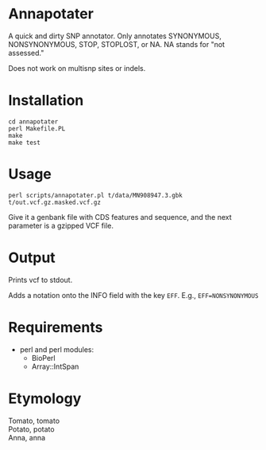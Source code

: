 # Annapotater

A quick and dirty SNP annotator.
Only annotates SYNONYMOUS, NONSYNONYMOUS, STOP, STOPLOST, or NA.
NA stands for "not assessed."

Does not work on multisnp sites or indels.

# Installation

    cd annapotater
    perl Makefile.PL
    make
    make test

# Usage

    perl scripts/annapotater.pl t/data/MN908947.3.gbk t/out.vcf.gz.masked.vcf.gz

Give it a genbank file with CDS features and sequence,
and the next parameter is a gzipped VCF file.

# Output

Prints vcf to stdout.

Adds a notation onto the INFO field with the key `EFF`.
E.g.,
`EFF=NONSYNONYMOUS`

# Requirements

* perl and perl modules:
  * BioPerl
  * Array::IntSpan

# Etymology

Tomato, tomato  
Potato, potato  
Anna, anna  

